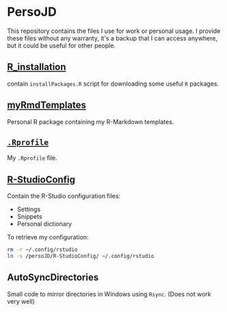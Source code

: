# PersoJD

This repository contains the files I use for work or personal usage.
I provide these files without any warranty, it's a backup that I can access anywhere, but it could be useful for other people.

## [R_installation](R_installation)

contain `installPackages.R` script for downloading some useful `R` packages.

## [myRmdTemplates](myRmdTemplates)

Personal R package containing my R-Markdown templates.

## [`.Rprofile`](.Rprofile)

My `.Rprofile` file.

## [R-StudioConfig](R-StudioConfig)

Contain the R-Studio configuration files: 

- Settings
- Snippets
- Personal dictionary

To retrieve my configuration:

```sh
rm -r ~/.config/rstudio
ln -s /persoJD/R-StudioConfig/ ~/.config/rstudio
```

## AutoSyncDirectories

Small code to mirror directories in Windows using `Rsync`. (Does not work very well)
